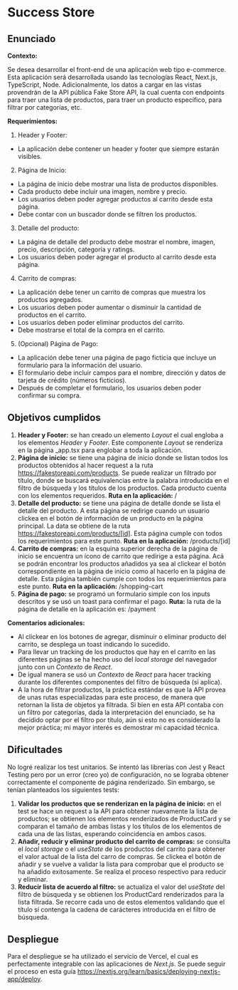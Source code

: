 # Success Store

## Enunciado

**Contexto:**

Se desea desarrollar el front-end de una aplicación web tipo e-commerce. Esta aplicación será desarrollada usando las tecnologías React, Next.js, TypeScript, Node. Adicionalmente, los datos a cargar en las vistas provendrán de la API pública Fake Store API, la cual cuenta con endpoints para traer una lista de productos, para traer un producto específico, para filtrar por categorías, etc.

**Requerimientos:**

1. Header y Footer:

- La aplicación debe contener un header y footer que siempre estarán visibles.

2. Página de Inicio:

- La página de inicio debe mostrar una lista de productos disponibles.
- Cada producto debe incluir una imagen, nombre y precio.
- Los usuarios deben poder agregar productos al carrito desde esta página.
- Debe contar con un buscador donde se filtren los productos.

3. Detalle del producto:

- La página de detalle del producto debe mostrar el nombre, imagen, precio, descripción, categoría y ratings.
- Los usuarios deben poder agregar el producto al carrito desde esta página.

4. Carrito de compras:

- La aplicación debe tener un carrito de compras que muestra los productos agregados.
- Los usuarios deben poder aumentar o disminuir la cantidad de productos en el carrito.
- Los usuarios deben poder eliminar productos del carrito.
- Debe mostrarse el total de la compra en el carrito.

5. (Opcional) Página de Pago:

- La aplicación debe tener una página de pago ficticia que incluye un formulario para la información del usuario.
- El formulario debe incluir campos para el nombre, dirección y datos de tarjeta de crédito (números ficticios).
- Después de completar el formulario, los usuarios deben poder confirmar su compra.

## Objetivos cumplidos

1. **Header y Footer:** se han creado un elemento _Layout_ el cual engloba a los elementos _Header_ y _Footer_. Este componente _Layout_ se renderiza en la página \_app.tsx para englobar a toda la aplicación.
2. **Página de inicio:** se tiene una página de inicio donde se listan todos los productos obtenidos al hacer request a la ruta https://fakestoreapi.com/products. Se puede realizar un filtrado por título, donde se buscará equivalencias entre la palabra introducida en el filtro de búsqueda y los títulos de los productos. Cada producto cuenta con los elementos requeridos.
   **Ruta en la aplicación:** /
3. **Detalle del producto:** se tiene una página de detalle donde se lista el detalle del producto. A esta página se redirige cuando un usuario clickea en el botón de información de un producto en la página principal. La data se obtiene de la ruta https://fakestoreapi.com/products/[id]. Esta página cumple con todos los requerimientos para este punto.
   **Ruta en la aplicación:** /products/\[id\]
4. **Carrito de compras:** en la esquina superior derecha de la página de inicio se encuentra un ícono de carrito que redirige a esta página. Acá se podrán encontrar los productos añadidos ya sea al clickear el botón correspondiente en la página de inicio como al hacerlo en la página de detalle. Esta página también cumple con todos los requerimientos para este punto.
   **Ruta en la aplicación:** /shopping-cart
5. **Página de pago:** se programó un formulario simple con los inputs descritos y se usó un toast para confirmar el pago.
   **Ruta:** la ruta de la página de detalle en la aplicación es: /payment

**Comentarios adicionales:**

- Al clickear en los botones de agregar, disminuir o eliminar producto del carrito, se desplega un toast indicando lo sucedido.
- Para llevar un tracking de los productos que hay en el carrito en las diferentes páginas se ha hecho uso del _local storage_ del navegador junto con un _Contexto_ de _React_.
- De igual manera se usó un _Contexto_ de _React_ para hacer tracking durante los diferentes componentes del filtro de búsqueda (si aplica).
- A la hora de filtrar productos, la práctica estándar es que la API provea de unas rutas especializadas para este proceso, de manera que retornan la lista de objetos ya filtrada. Si bien en esta API contaba con un filtro por categorías, dada la interpretación del enunciado, se ha decidido optar por el filtro por título, aún si esto no es considerado la mejor práctica; mi mayor interés es demostrar mi capacidad técnica.

## Dificultades

No logré realizar los test unitarios. Se intentó las librerías con Jest y React Testing pero por un error (creo yo) de configuración, no se lograba obtener correctamente el componente de página renderizado. Sin embargo, se tenían planteados los siguientes tests:

1. **Validar los productos que se renderizan en la página de inicio:** en el test se hace un request a la API para obtener nuevamente la lista de productos; se obtienen los elementos renderizados de ProductCard y se comparan el tamaño de ambas listas y los títulos de los elementos de cada una de las listas, esperando coincidencia en ambos casos.
2. **Añadir, reducir y eliminar producto del carrito de compras:** se consulta el _local storage_ o el _useState_ de los productos del carrito para obtener el valor actual de la lista del carro de compras. Se clickea el botón de añadir y se vuelve a validar la lista para comprobar que el producto se ha añadido exitosamente. Se realiza el proceso respectivo para reducir y eliminar.
3. **Reducir lista de acuerdo al filtro:** se actualiza el valor del _useState_ del filtro de búsqueda y se obtienen los ProductCard renderizados para la lista filtrada. Se recorre cada uno de estos elementos validando que el título sí contenga la cadena de carácteres introducida en el filtro de búsqueda.

## Despliegue

Para el despliegue se ha utilizado el servicio de Vercel, el cual es perfectamente integrable con las aplicaciones de _Next.js_. Se puede seguir el proceso en esta guía https://nextjs.org/learn/basics/deploying-nextjs-app/deploy.
